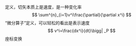 定义，切矢本质上是速度，是一种变化率
$$
	\sum^{n}_{i=1}v^i\frac{\partial}{\partial x^i}
$$
“微分算子”定义，可以轻松的看出是表示速度
$$
v^i=\frac{dx^i}{dt}\bigg| _P
$$
座标变换